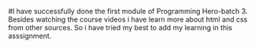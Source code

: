#I have successfully done the first module of Programming Hero-batch 3. Besides watching the course videos i have learn more about html and css from other sources. So i have tried my best to add my learning in this asssignment.
